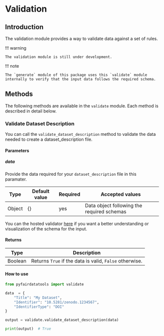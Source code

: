 # Validation

## Introduction

The validation module provides a way to validate data against a set of rules.

!!! warning

    The validation module is still under development.

!!! note

    The `generate` module of this package uses this `validate` module internally to verify that the input data follows the required schema.

## Methods

The following methods are available in the `validate` module. Each method is described in detail below.

### Validate Dataset Description

You can call the `validate_dataset_description` method to validate the data needed to create a dataset_description file.

#### Parameters

##### data

Provide the data required for your `dataset_description` file in this paramater.

| Type   | Default value | Required | Accepted values                            |
| ------ | ------------- | -------- | ------------------------------------------ |
| Object | {}            | yes      | Data object following the required schemas |

You can the hosted validator [here](https://www.jsonschemavalidator.net/s/aNSmlcv1) if you want a better understanding or visualization of the schema for the input.

#### Returns

| Type    | Description                                             |
| ------- | ------------------------------------------------------- |
| Boolean | Returns `True` if the data is valid, `False` otherwise. |

#### How to use

```python
from pyfairdatatools import validate

data  = {
    "Title": "My Dataset",
    "Identifier": "10.5281/zenodo.1234567",
    "IdentifierType": "DOI"
}

output = validate.validate_dataset_description(data)

print(output)  # True
```
